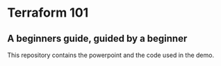 # Terraform 101
## A beginners guide, guided by a beginner

This repository contains the powerpoint and the code used in the demo.

